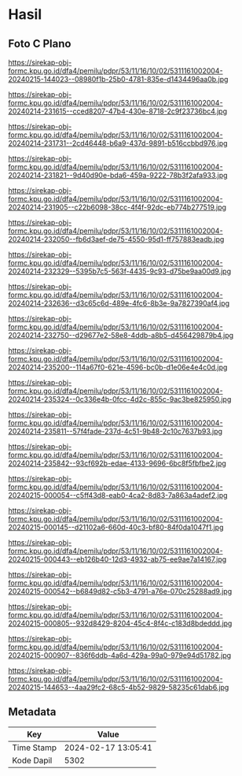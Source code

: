 # Hasil

## Foto C Plano

https://sirekap-obj-formc.kpu.go.id/dfa4/pemilu/pdpr/53/11/16/10/02/5311161002004-20240215-144023--08980f1b-25b0-4781-835e-d1434496aa0b.jpg

https://sirekap-obj-formc.kpu.go.id/dfa4/pemilu/pdpr/53/11/16/10/02/5311161002004-20240214-231615--cced8207-47b4-430e-8718-2c9f23736bc4.jpg

https://sirekap-obj-formc.kpu.go.id/dfa4/pemilu/pdpr/53/11/16/10/02/5311161002004-20240214-231731--2cd46448-b6a9-437d-9891-b516ccbbd976.jpg

https://sirekap-obj-formc.kpu.go.id/dfa4/pemilu/pdpr/53/11/16/10/02/5311161002004-20240214-231821--9d40d90e-bda6-459a-9222-78b3f2afa933.jpg

https://sirekap-obj-formc.kpu.go.id/dfa4/pemilu/pdpr/53/11/16/10/02/5311161002004-20240214-231905--c22b6098-38cc-4f4f-92dc-eb774b277519.jpg

https://sirekap-obj-formc.kpu.go.id/dfa4/pemilu/pdpr/53/11/16/10/02/5311161002004-20240214-232050--fb6d3aef-de75-4550-95d1-ff757883eadb.jpg

https://sirekap-obj-formc.kpu.go.id/dfa4/pemilu/pdpr/53/11/16/10/02/5311161002004-20240214-232329--5395b7c5-563f-4435-9c93-d75be9aa00d9.jpg

https://sirekap-obj-formc.kpu.go.id/dfa4/pemilu/pdpr/53/11/16/10/02/5311161002004-20240214-232636--d3c65c6d-489e-4fc6-8b3e-9a7827390af4.jpg

https://sirekap-obj-formc.kpu.go.id/dfa4/pemilu/pdpr/53/11/16/10/02/5311161002004-20240214-232750--d29677e2-58e8-4ddb-a8b5-d456429879b4.jpg

https://sirekap-obj-formc.kpu.go.id/dfa4/pemilu/pdpr/53/11/16/10/02/5311161002004-20240214-235200--114a67f0-621e-4596-bc0b-d1e06e4e4c0d.jpg

https://sirekap-obj-formc.kpu.go.id/dfa4/pemilu/pdpr/53/11/16/10/02/5311161002004-20240214-235324--0c336e4b-0fcc-4d2c-855c-9ac3be825950.jpg

https://sirekap-obj-formc.kpu.go.id/dfa4/pemilu/pdpr/53/11/16/10/02/5311161002004-20240214-235811--57f4fade-237d-4c51-9b48-2c10c7637b93.jpg

https://sirekap-obj-formc.kpu.go.id/dfa4/pemilu/pdpr/53/11/16/10/02/5311161002004-20240214-235842--93cf692b-edae-4133-9696-6bc8f5fbfbe2.jpg

https://sirekap-obj-formc.kpu.go.id/dfa4/pemilu/pdpr/53/11/16/10/02/5311161002004-20240215-000054--c5ff43d8-eab0-4ca2-8d83-7a863a4adef2.jpg

https://sirekap-obj-formc.kpu.go.id/dfa4/pemilu/pdpr/53/11/16/10/02/5311161002004-20240215-000145--d21102a6-660d-40c3-bf80-84f0da1047f1.jpg

https://sirekap-obj-formc.kpu.go.id/dfa4/pemilu/pdpr/53/11/16/10/02/5311161002004-20240215-000443--eb126b40-12d3-4932-ab75-ee9ae7a14167.jpg

https://sirekap-obj-formc.kpu.go.id/dfa4/pemilu/pdpr/53/11/16/10/02/5311161002004-20240215-000542--b6849d82-c5b3-4791-a76e-070c25288ad9.jpg

https://sirekap-obj-formc.kpu.go.id/dfa4/pemilu/pdpr/53/11/16/10/02/5311161002004-20240215-000805--932d8429-8204-45c4-8f4c-c183d8bdeddd.jpg

https://sirekap-obj-formc.kpu.go.id/dfa4/pemilu/pdpr/53/11/16/10/02/5311161002004-20240215-000907--836f6ddb-4a6d-429a-99a0-979e94d51782.jpg

https://sirekap-obj-formc.kpu.go.id/dfa4/pemilu/pdpr/53/11/16/10/02/5311161002004-20240215-144653--4aa29fc2-68c5-4b52-9829-58235c61dab6.jpg


## Metadata

| Key        | Value               |
| ---------- | ------------------- |
| Time Stamp | 2024-02-17 13:05:41 |
| Kode Dapil | 5302                |



